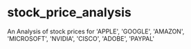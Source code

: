 # stock_price_analysis
An Analysis of stock prices for 'APPLE', 'GOOGLE', 'AMAZON', 'MICROSOFT', 'NVIDIA', 'CISCO', 'ADOBE', 'PAYPAL'
